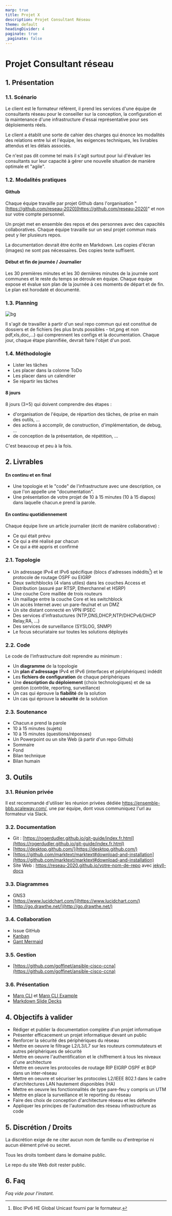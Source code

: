 ```yaml
---
marp: true
title: Projet X
description: Projet Consultant Réseau
theme: default
headingDivider: 4
paginate: true		
_paginate: false
---
```


# Projet Consultant réseau

## 1. Présentation

###  1.1. Scénario

Le client est le formateur référent, il prend les services d'une équipe de consultants réseau pour le conseiller sur la conception, la configuration et la maintenance d'une infrastructure d'essai représentative pour ses déploiements réels.

Le client a établit une sorte de cahier des charges qui énonce les modalités des relations entre lui et l'équipe, les exigences techniques, les livrables attendus et les délais associés.

Ce n'est pas dit comme tel mais il s'agit surtout pour lui d'évaluer les consultants sur leur capacité à gérer une nouvelle situation de manière optimale et "agile".

### 1.2. Modalités pratiques

#### Github

Chaque équipe travaille par projet Github dans l'organisation "[https://github.com/reseau-2020](https://github.com/reseau-2020)" et non sur votre compte personnel.

Un projet met en ensemble des repos et des personnes avec des capacités collaboratives. Chaque équipe travaille sur un seul projet commun mais peut y lier plusieurs repos.

La documentation devrait être écrite en Markdown. Les copies d'écran (images) ne sont pas nécessaires. Des copies texte suffisent.

#### Début et fin de journée / Journalier

Les 30 premières minutes et les 30 dernières minutes de la journée sont communes et le reste du temps se déroule en équipe. Chaque équipe expose et évalue son plan de la journée à ces moments de départ et de fin. Le plan est horodaté et documenté.

### 1.3. Planning

![bg](./assets/planning-projet.png)

Il s'agit de travailler à partir d'un seul repo commun qui est constitué de dossiers et de fichiers (les plus bruts possibles - txt,png et non pdf,xls,doc,...) qui comprennent les configs et la documentation. Chaque jour, chaque étape plannifiée, devrait faire l'objet d'un post.

### 1.4. Méthodologie

- Lister les tâches
- Les placer dans la colonne ToDo
- Les placer dans un calendrier
- Se répartir les tâches

#### 8 jours

8 jours (3+5) qui doivent comprendre des étapes :

- d'organisation de l'équipe, de répartion des tâches, de prise en main des outils, ...
- des actions à accomplir, de construction, d'implémentation, de debug, ...
- de conception de la présentation, de répétition, ...

C'est beaucoup et peu à la fois.

## 2. Livrables

#### En continu et en final

- Une topologie et le "code" de l'infrastructure avec une description, ce que l'on appelle une "documentation".
- Une présentation de votre projet de 10 à 15 minutes (10 à 15 diapos) dans laquelle chacun.e prend la parole.

#### En continu quotidiennement

Chaque équipe livre un article journalier (écrit de manière collaborative) :

- Ce qui était prévu
- Ce qui a été réalisé par chacun
- Ce qui a été appris et confirmé

### 2.1. Topologie

- Un adressage IPv4 et IPv6 spécifique (blocs d'adresses indédits[^1]) et le protocole de routage OSPF ou EIGRP
- Deux switchblocks (4 vlans utiles) dans les couches Access et Distribution (assuré par RTSP, Etherchannel et HSRP)
- Une couche Core maillée de trois routeurs
- Un maillage entre la couche Core et les switchblock
- Un accès Internet avec un pare-feu/nat et un DMZ
- Un site distant connecté en VPN IPSEC
- Des services d'infrastuctures (NTP,DNS,DHCP,NTP/DHCPv6/DHCP Relay,RA, ...)
- Des services de surveillance (SYSLOG, SNMP)
- Le focus sécuriataire sur toutes les solutions déployés

[^1]: Bloc IPv6 HE Global Unicast fourni par le formateur.

### 2.2. Code

Le code de l'infrastructure doit reprendre au minimum :

- Un **diagramme** de la topologie
- Un **plan d'adressage** IPv4 et IPv6 (interfaces et périphériques) indédit
- Les **fichiers de configuration** de chaque périphériques
- Une **description du déploiement** (choix technologiques) et de sa gestion (contrôle, reporting, surveillance)
- Un cas qui éprouve la **fiabilité** de la solution
- Un cas qui éprouve la **sécurité** de la solution

### 2.3. Soutenance

- Chacun.e prend la parole
- 10 à 15 minutes (sujets)
- 10 à 15 minutes (questions/réponses)
- Un Powerpoint ou un site Web (à partir d'un repo Github)
- Sommaire
- Fond
- Bilan technique
- Bilan humain

## 3. Outils

### 3.1. Réunion privée

Il est recommandé d'utiliser les réunion privées dédiée https://ensemble-bbb.scaleway.com/, une par équipe, dont vous communiquez l'url au formateur via Slack.

### 3.2. Documentation

- Git : [https://rogerdudler.github.io/git-guide/index.fr.html](https://rogerdudler.github.io/git-guide/index.fr.html)
- [https://desktop.github.com/](https://desktop.github.com/)
- [https://github.com/marktext/marktext#download-and-installation](https://github.com/marktext/marktext#download-and-installation)
- Site Web : https://reseau-2020.github.io/votre-nom-de-repo avec [jekyll-docs](https://jekyllrb.com/docs/home)

### 3.3. Diagrammes

- GNS3
- [https://www.lucidchart.com/](https://www.lucidchart.com/)
- [http://go.drawthe.net/](http://go.drawthe.net/)

### 3.4. Collaboration

- Issue GitHub
- [Kanban](https://help.github.com/en/github/managing-your-work-on-github/about-project-boards)
- [Gant Mermaid](https://mermaid-js.github.io/mermaid-live-editor/#/edit/eyJjb2RlIjoiZ2FudHRcblx0dGl0bGUgQSBHYW50dCBEaWFncmFtXG5cdGRhdGVGb3JtYXQgIFlZWVktTU0tRERcblx0c2VjdGlvbiBTZWN0aW9uXG5cdEEgdGFzayAgICAgICAgICAgOmExLCAyMDE0LTAxLTAxLCAzMGRcblx0QW5vdGhlciB0YXNrICAgICA6YWZ0ZXIgYTEgICwgMjBkXG5cdHNlY3Rpb24gQW5vdGhlclxuXHRUYXNrIGluIHNlYyAgICAgIDoyMDE0LTAxLTEyICAsIDEyZFxuXHRhbm90aGVyIHRhc2sgICAgICA6IDI0ZFxuXHRcdFx0XHRcdCIsIm1lcm1haWQiOnsidGhlbWUiOiJkZWZhdWx0In0sInVwZGF0ZUVkaXRvciI6dHJ1ZX0)

### 3.5. Gestion

- [https://github.com/goffinet/ansible-cisco-ccna](https://github.com/goffinet/ansible-cisco-ccna)

### 3.6. Présentation

- [Marp CLI](https://github.com/marp-team/marp-cli) et [Marp CLI Example](https://github.com/yhatt/marp-cli-example)
- [Markdown Slide Decks](https://gist.github.com/johnloy/27dd124ad40e210e91c70dd1c24ac8c8)

## 4. Objectifs à valider

- Rédiger et publier la documentation complète d'un projet informatique
- Présenter efficacement un projet informatique devant un public
- Renforcer la sécurité des périphériques du réseau
- Mettre en oeuvre le filtrage L2/L3/L7 sur les routeurs commutateurs et autres périphériques de sécurité
- Mettre en oeuvre l'authentification et le chiffrement à tous les niveaux d'une architecture
- Mettre en oeuvre les protocoles de routage RIP EIGRP OSPF et BGP dans un inter-réseau
- Mettre en oeuvre et sécuriser les protocoles L2/IEEE 802.1 dans le cadre d'architectures LAN hautement disponibles (HA)
- Mettre en oeuvre les fonctionnalités de type pare-feu y compris un UTM
- Mettre en place la surveillance et le reporting du réseau
- Faire des choix de conception d'architecture réseau et les défendre
- Appliquer les principes de l'automation des réseau infrastructure as code


## 5. Discrétion / Droits

La discrétion exige de ne citer aucun nom de famille ou d'entreprise ni aucun élément privé ou secret.

Tous les droits tombent dans le domaine public.

Le repo du site Web doit rester public.

## 6. Faq

_Faq vide pour l'instant._
